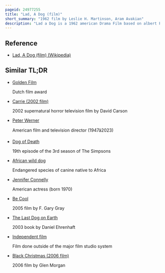 ```yaml
---
pageid: 24977255
title: "Lad, A Dog (film)"
short_summary: "1962 film by Leslie H. Martinson, Aram Avakian"
description: "Lad a Dog is a 1962 american Drama Film based on albert Payson Terhune's Novel of the same Name. Starring Peter Breck, Peggy Mccay, Carroll O'Connor, and Angela Cartwright, the Film blends several of the short Stories featured in the Novel, with the Heroic Lad winning a rigged Dog Show, saving a handicapped Girl from a Snake, and capturing a Poacher who killed his Pups and injured one of his Owners. Warner Brothers purchased the Film Rights for the Novel from Vanguard Productions and acquired the Film Rights for the other two lad Novels from the Wife of the late Terhune."
---
```


## Reference

- [Lad, A Dog (film) (Wikipedia)](https://en.wikipedia.org/?curid=24977255)

## Similar TL;DR

- [Golden Film](/tldr/en/golden-film)

  Dutch film award

- [Carrie (2002 film)](/tldr/en/carrie-2002-film)

  2002 supernatural horror television film by David Carson

- [Peter Werner](/tldr/en/peter-werner)

  American film and television director (1947â2023)

- [Dog of Death](/tldr/en/dog-of-death)

  19th episode of the 3rd season of The Simpsons

- [African wild dog](/tldr/en/african-wild-dog)

  Endangered species of canine native to Africa

- [Jennifer Connelly](/tldr/en/jennifer-connelly)

  American actress (born 1970)

- [Be Cool](/tldr/en/be-cool)

  2005 film by F. Gary Gray

- [The Last Dog on Earth](/tldr/en/the-last-dog-on-earth)

  2003 book by Daniel Ehrenhaft

- [Independent film](/tldr/en/independent-film)

  Film done outside of the major film studio system

- [Black Christmas (2006 film)](/tldr/en/black-christmas-2006-film)

  2006 film by Glen Morgan

